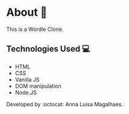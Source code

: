 # About :speech_balloon:
This is a Wordle Clone. 

## Technologies Used :computer:
<ul>
    <li>HTML</li>
    <li>CSS</li>
    <li>Vanilla JS</li>
    <li>DOM manipulation</li>
    <li>Node.JS</li>
    </ul>
    
Developed by :octocat: Anna Luisa Magalhaes. 